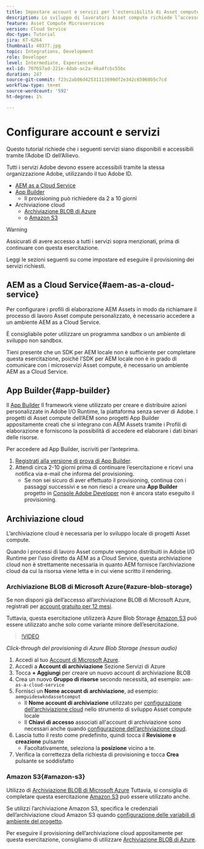 ```yaml
---
title: Impostare account e servizi per l'estensibilità di Asset compute
description: Lo sviluppo di lavoratori Asset compute richiede l’accesso ad account e servizi tra cui AEM as a Cloud Service, App Builder e l’archiviazione cloud fornita da Microsoft o Amazon.
feature: Asset Compute Microservices
version: Cloud Service
doc-type: Tutorial
jira: KT-6264
thumbnail: 40377.jpg
topic: Integrations, Development
role: Developer
level: Intermediate, Experienced
exl-id: 707657ad-221e-4dab-ac2a-46a4fcbc55bc
duration: 247
source-git-commit: f23c2ab86d42531113690df2e342c65060b5c7cd
workflow-type: tm+mt
source-wordcount: '592'
ht-degree: 1%

---
```


# Configurare account e servizi

Questo tutorial richiede che i seguenti servizi siano disponibili e accessibili tramite l’Adobe ID dell’Allievo.

Tutti i servizi Adobe devono essere accessibili tramite la stessa organizzazione Adobe, utilizzando il tuo Adobe ID.

+ [AEM as a Cloud Service](#aem-as-a-cloud-service)
+ [App Builder](#app-builder)
   + Il provisioning può richiedere da 2 a 10 giorni
+ Archiviazione cloud
   + [Archiviazione BLOB di Azure](https://azure.microsoft.com/en-us/services/storage/blobs/)
   + o [Amazon S3](https://aws.amazon.com/s3/?did=ft_card&amp;trk=ft_card)

>[!WARNING]
>
>Assicurati di avere accesso a tutti i servizi sopra menzionati, prima di continuare con questa esercitazione.
> 
> Leggi le sezioni seguenti su come impostare ed eseguire il provisioning dei servizi richiesti.

## AEM as a Cloud Service{#aem-as-a-cloud-service}

Per configurare i profili di elaborazione AEM Assets in modo da richiamare il processo di lavoro Asset compute personalizzato, è necessario accedere a un ambiente AEM as a Cloud Service.

È consigliabile poter utilizzare un programma sandbox o un ambiente di sviluppo non sandbox.

Tieni presente che un SDK per AEM locale non è sufficiente per completare questa esercitazione, poiché l’SDK per AEM locale non è in grado di comunicare con i microservizi Asset compute, è necessario un ambiente AEM as a Cloud Service.

## App Builder{#app-builder}

Il [App Builder](https://developer.adobe.com/app-builder/) Il framework viene utilizzato per creare e distribuire azioni personalizzate in Adobe I/O Runtime, la piattaforma senza server di Adobe. I progetti di Asset compute dell’AEM sono progetti App Builder appositamente creati che si integrano con AEM Assets tramite i Profili di elaborazione e forniscono la possibilità di accedere ed elaborare i dati binari delle risorse.

Per accedere ad App Builder, iscriviti per l’anteprima.

1. [Registrati alla versione di prova di App Builder](https://developer.adobe.com/app-builder/trial/).
1. Attendi circa 2-10 giorni prima di continuare l’esercitazione e ricevi una notifica via e-mail che informa del provisioning.
   + Se non sei sicuro di aver effettuato il provisioning, continua con i passaggi successivi e se non riesci a creare una __App Builder__ progetto in [Console Adobe Developer](https://developer.adobe.com/console/) non è ancora stato eseguito il provisioning.

## Archiviazione cloud

L’archiviazione cloud è necessaria per lo sviluppo locale di progetti Asset compute.

Quando i processi di lavoro Asset compute vengono distribuiti in Adobe I/O Runtime per l’uso diretto da AEM as a Cloud Service, questa archiviazione cloud non è strettamente necessaria in quanto AEM fornisce l’archiviazione cloud da cui la risorsa viene letta e in cui viene scritto il rendering.

### Archiviazione BLOB di Microsoft Azure{#azure-blob-storage}

Se non disponi già dell’accesso all’archiviazione BLOB di Microsoft Azure, registrati per [account gratuito per 12 mesi](https://azure.microsoft.com/en-us/free/).

Tuttavia, questa esercitazione utilizzerà Azure Blob Storage [Amazon S3](#amazon-s3) può essere utilizzato anche solo come variante minore dell’esercitazione.

>[!VIDEO](https://video.tv.adobe.com/v/40377?quality=12&learn=on)

_Click-through del provisioning di Azure Blob Storage (nessun audio)_

1. Accedi al tuo [Account di Microsoft Azure](https://azure.microsoft.com/en-us/account/).
1. Accedi a __Account di archiviazione__ Sezione Servizi di Azure
1. Tocca __+ Aggiungi__ per creare un nuovo account di archiviazione BLOB
1. Crea un nuovo __Gruppo di risorse__ secondo necessità, ad esempio: `aem-as-a-cloud-service`
1. Fornisci un __Nome account di archiviazione__, ad esempio: `aemguideswkndassetcomput`
   + Il __Nome account di archiviazione__  utilizzato per [configurazione dell’archiviazione cloud](../develop/environment-variables.md) nello strumento di sviluppo Asset compute locale
   + Il __Chiavi di accesso__ associati all&#39;account di archiviazione sono necessari anche quando [configurazione dell’archiviazione cloud](../develop/environment-variables.md).
1. Lascia tutto il resto come predefinito, quindi tocca il __Revisione e creazione__ pulsante
   + Facoltativamente, seleziona la __posizione__ vicino a te.
1. Verifica la correttezza della richiesta di provisioning e tocca __Crea__ pulsante se soddisfatto

### Amazon S3{#amazon-s3}

Utilizzo di [Archiviazione BLOB di Microsoft Azure](#azure-blob-storage) Tuttavia, si consiglia di completare questa esercitazione [Amazon S3](https://aws.amazon.com/s3/?did=ft_card&amp;trk=ft_card) può essere utilizzato anche.

Se utilizzi l’archiviazione Amazon S3, specifica le credenziali dell’archiviazione cloud Amazon S3 quando [configurazione delle variabili di ambiente del progetto](../develop/environment-variables.md#amazon-s3).

Per eseguire il provisioning dell’archiviazione cloud appositamente per questa esercitazione, consigliamo di utilizzare [Archiviazione BLOB di Azure](#azure-blob-storage).
